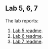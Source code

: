 ## Lab 5, 6, 7

The lab reports:

1. [Lab 5 readme](/lab5-6-7/lab5/README.md).
2. [Lab 6 readme](/lab5-6-7/lab6/README.md).
3. [Lab 7 readme](/lab5-6-7/lab7/README.md).